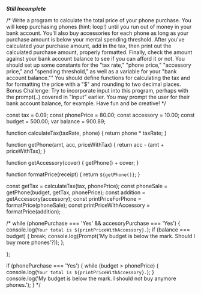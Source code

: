 ***Still Incomplete***

/* Write a program to calculate the total price of your phone purchase. You will keep purchasing phones (hint: loop!) until you run out of money in your bank account. You'll also buy accessories for each phone as long as your purchase amount is below your mental spending threshold.
After you've calculated your purchase amount, add in the tax, then print out the calculated purchase amount, properly formatted.
Finally, check the amount against your bank account balance to see if you can afford it or not.
You should set up some constants for the "tax rate," "phone price," "accessory price," and "spending threshold," as well as a variable for your "bank account balance.""
You should define functions for calculating the tax and for formatting the price with a "$" and rounding to two decimal places.
Bonus Challenge: Try to incorporate input into this program, perhaps with the prompt(..) covered in "Input" earlier. You may prompt the user for their bank account balance, for example. Have fun and be creative! */

const tax = 0.09;
const phonePrice = 80.00;
const accessory = 10.00;
const budget = 500.00;
var balance = 900.89;

function calculateTax(taxRate, phone) {
  return phone * taxRate;
}

function getPhone(amt, acc, priceWithTax) {
  return acc - (amt + priceWithTax);
}

function getAccessory(cover) { 
  getPhone() + cover;
}

function formatPrice(receipt) {
  return `${getPhone()}`;
}

const getTax = calculateTax(tax, phonePrice);
const phoneSale = getPhone(budget, getTax, phonePrice);
const addition = getAccessory(accessory);
const printPriceForPhone = formatPrice(phoneSale);
const printPriceWithAccessory = formatPrice(addition);


/* while (phonePurchase === 'Yes' && accesoryPurchase === 'Yes') {
  console.log(`Your total is ${printPriceWithAccessory}.`);
  if (balance === budget) {
    break;
    console.log(Prompt('My budget is below the mark. Should I buy more phones'?));
  };
  
};

if (phonePurchase === 'Yes') {
  while (budget > phonePrice) {
  console.log(`Your total is ${printPriceWithAccessory}.`);
  }
  console.log('My budget is below the mark. I should not buy anymore phones.');
} */
